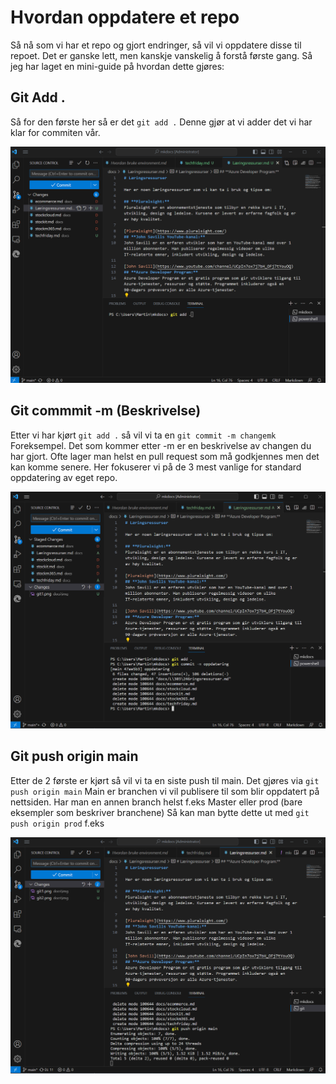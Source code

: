 # Hvordan oppdatere et repo

Så nå som vi har et repo og gjort endringer, så vil vi oppdatere disse til repoet. Det er ganske lett, men kanskje vanskelig å forstå første gang. Så jeg har laget en mini-guide på hvordan dette gjøres:

## Git Add .

Så for den første her så er det `git add .` Denne gjør at vi adder det vi har klar for commiten vår.

![git add](\img\git1.png)

## Git commmit -m (Beskrivelse)

Etter vi har kjørt `git add .` så vil vi ta en `git commit -m changemk` Foreksempel. Det som kommer etter -m er en beskrivelse av changen du har gjort. Ofte lager man helst en pull request som må godkjennes men det kan komme senere. Her fokuserer vi på de 3 mest vanlige for standard oppdatering av eget repo.

![git commit](\img\git2.png)
## Git push origin main

Etter de 2 første er kjørt så vil vi ta en siste push til main. Det gjøres via `git push origin main` Main er branchen vi vil publisere til som blir oppdatert på nettsiden. Har man en annen branch helst f.eks Master eller prod (bare eksempler som beskriver branchene) Så kan man bytte dette ut med `git push origin prod` f.eks

![git push](\img\git3.png)

